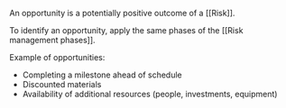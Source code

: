An opportunity is a potentially positive outcome of a [[Risk]]. 

To identify an opportunity, apply the same phases of the [[Risk management phases]].

Example of opportunities:
- Completing a milestone ahead of schedule
- Discounted materials 
- Availability of additional resources (people, investments, equipment) 
